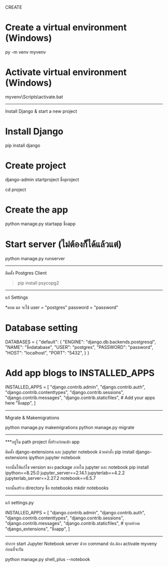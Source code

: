 CREATE

# Create a virtual environment (Windows)
py -m venv myvenv

# Activate virtual environment (Windows)
myvenv\Scripts\activate.bat

--------------------------------------------------------

Install Django & start a new project

# Install Django
pip install django

# Create project
django-admin startproject ชื่อproject

cd project 

# Create the app
python manage.py startapp ชื่อapp

# Start server (ไม่ต้องก็ได้แล้วแต่)
python manage.py runserver

--------------------------------------------------------

ติดตั้ง Postgres Client

> pip install psycopg2

--------------------------------------------------------

แก้ Settings

*คอม มอ จะใช้ 
user = "postgres"
password = "password"

# Database setting
DATABASES = {
    "default": {
        "ENGINE": "django.db.backends.postgresql",
        "NAME": "ชื่อdatabase",
        "USER": "postgres",
        "PASSWORD": "password",
        "HOST": "localhost",
        "PORT": "5432",
    }
}

# Add app blogs to INSTALLED_APPS
INSTALLED_APPS = [
    "django.contrib.admin",
    "django.contrib.auth",
    "django.contrib.contenttypes",
    "django.contrib.sessions",
    "django.contrib.messages",
    "django.contrib.staticfiles",
    # Add your apps here
    "ชื่อapp",
]

--------------------------------------------------------

Migrate & Makemigrations

python manage.py makemigrations
python manage.py migrate

--------------------------------------------------------

***อยู่ใน path project ที่สร้างก่อนเข้า app

ติดตั้ง django-extensions และ jupyter notebook ด้วยคำสั่ง
pip install django-extensions ipython jupyter notebook

จากนั้นให้แก้ไข version ของ package ภายใน jupyter และ notebook
pip install ipython==8.25.0 jupyter_server==2.14.1 jupyterlab==4.2.2 jupyterlab_server==2.27.2 notebook==6.5.7

จากนั้นสร้าง directory ชื่อ notebooks
mkdir notebooks

--------------------------------------------------------

แก้ settings.py

INSTALLED_APPS = [
    "django.contrib.admin",
    "django.contrib.auth",
    "django.contrib.contenttypes",
    "django.contrib.sessions",
    "django.contrib.messages",
    "django.contrib.staticfiles",
	# ทุกอย่างค
    "django_extensions",
    "ชื่อapp",
]

--------------------------------------------------------

ทำการ start Jupyter Notebook server ด้วย command
ปล.ต้อง activate myveny ก่อนที่จะรัน

python manage.py shell_plus --notebook
